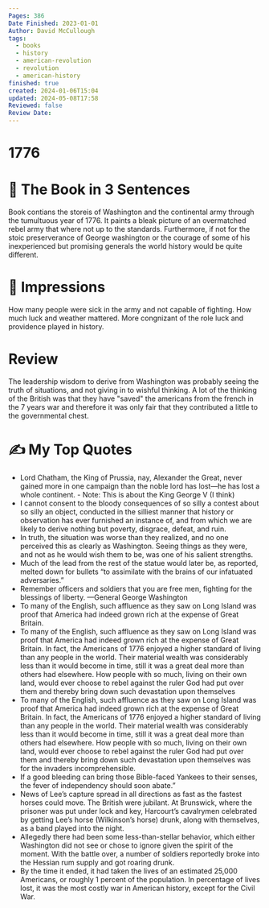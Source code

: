 ```yaml
---
Pages: 386
Date Finished: 2023-01-01
Author: David McCullough
tags:
  - books
  - history
  - american-revolution
  - revolution
  - american-history
finished: true
created: 2024-01-06T15:04
updated: 2024-05-08T17:58
Reviewed: false
Review Date: 
---
```

# 1776

# 🚀 The Book in 3 Sentences
Book contians the storeis of Washington and the continental army through the tumultuous year of 1776. It paints a bleak picture of an overmatched rebel army that where not up to the standards. Furthermore, if not for the stoic preserverance of George washington or the courage of some of his inexperienced but promising generals the world history would be quite different.

# 🎨 Impressions
How many people were sick in the army and not capable of fighting. 
How much luck and weather mattered. 
More congnizant of the role luck and providence played in history.

# Review
The leadership wisdom to derive from Washington was probably seeing the truth of situations, and not giving in to wishful thinking. 
A lot of the thinking of the British was that they have "saved" the americans from the french in the 7 years war and therefore it was only fair that they contributed a little to the governmental chest. 


# ✍️ My Top  Quotes

- Lord Chatham, the King of Prussia, nay, Alexander the Great, never gained more in one campaign than the noble lord has lost—he has lost a whole continent. - Note: This is about the King George V (I think)
- I cannot consent to the bloody consequences of so silly a contest about so silly an object, conducted in the silliest manner that history or observation has ever furnished an instance of, and from which we are likely to derive nothing but poverty, disgrace, defeat, and ruin.
- In truth, the situation was worse than they realized, and no one perceived this as clearly as Washington. Seeing things as they were, and not as he would wish them to be, was one of his salient strengths.
- Much of the lead from the rest of the statue would later be, as reported, melted down for bullets “to assimilate with the brains of our infatuated adversaries.”
- Remember officers and soldiers that you are free men, fighting for the blessings of liberty. —General George Washington
- To many of the English, such affluence as they saw on Long Island was proof that America had indeed grown rich at the expense of Great Britain.
- To many of the English, such affluence as they saw on Long Island was proof that America had indeed grown rich at the expense of Great Britain. In fact, the Americans of 1776 enjoyed a higher standard of living than any people in the world. Their material wealth was considerably less than it would become in time, still it was a great deal more than others had elsewhere. How people with so much, living on their own land, would ever choose to rebel against the ruler God had put over them and thereby bring down such devastation upon themselves
- To many of the English, such affluence as they saw on Long Island was proof that America had indeed grown rich at the expense of Great Britain. In fact, the Americans of 1776 enjoyed a higher standard of living than any people in the world. Their material wealth was considerably less than it would become in time, still it was a great deal more than others had elsewhere. How people with so much, living on their own land, would ever choose to rebel against the ruler God had put over them and thereby bring down such devastation upon themselves was for the invaders incomprehensible.
- If a good bleeding can bring those Bible-faced Yankees to their senses, the fever of independency should soon abate.”
- News of Lee’s capture spread in all directions as fast as the fastest horses could move. The British were jubilant. At Brunswick, where the prisoner was put under lock and key, Harcourt’s cavalrymen celebrated by getting Lee’s horse (Wilkinson’s horse) drunk, along with themselves, as a band played into the night.
- Allegedly there had been some less-than-stellar behavior, which either Washington did not see or chose to ignore given the spirit of the moment. With the battle over, a number of soldiers reportedly broke into the Hessian rum supply and got roaring drunk.
- By the time it ended, it had taken the lives of an estimated 25,000 Americans, or roughly 1 percent of the population. In percentage of lives lost, it was the most costly war in American history, except for the Civil War.

